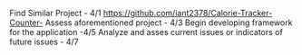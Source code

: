 Find Similar Project - 4/1
    https://github.com/iant2378/Calorie-Tracker-Counter-
Assess aforementioned project - 4/3
Begin developing framework for the application -4/5
Analyze and asses current issues or indicators of future issues - 4/7